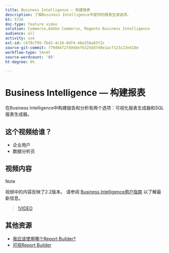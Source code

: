 ```yaml
---
title: Business Intelligence — 构建报表
description: 了解Business Intelligence中提供的报表生成选项。
kt: 5726
doc-type: feature video
solution: Commerce,Adobe Commerce, Magento Business Intelligence
audience: all
activity: use
exl-id: c678cf95-7bd2-4c16-8df4-46e256a83f2c
source-git-commit: 779d8472749ddef6325dd7d0e1acf123c23e418e
workflow-type: tm+mt
source-wordcount: '95'
ht-degree: 0%

---
```


# Business Intelligence — 构建报表

在Business Intelligence中构建报告和分析有两个选项：可视化报表生成器和SQL报表生成器。

## 这个视频给谁？

- 企业用户
- 数据分析员

## 视频内容

>[!NOTE]
>
>视频中的内容反映了2.2版本。 请参阅 [Business Intelligence用户指南](https://docs.magento.com/mbi/) 以了解最新信息。

>[!VIDEO](https://video.tv.adobe.com/v/35981?quality=12&learn=on)

## 其他资源

- [我应该使用哪个Report Builder?](https://docs.magento.com/mbi/data-user/reports/report-builder-options.html)
- [可视Report Builder](https://docs.magento.com/mbi/data-user/reports/ess-rpt-build-visual.html)
